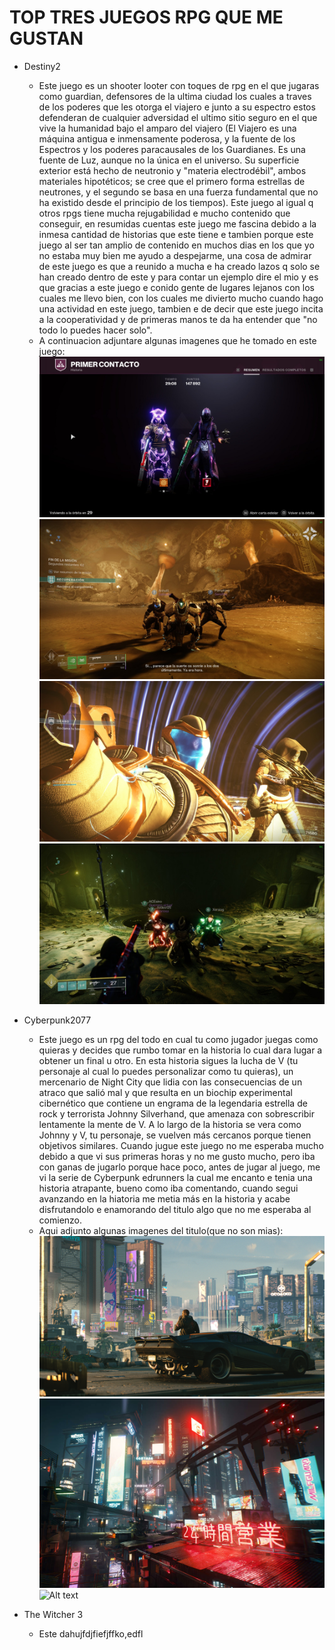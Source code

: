 # TOP TRES JUEGOS RPG QUE ME GUSTAN

- Destiny2
   - Este juego es un shooter looter con toques de rpg en el que jugaras como guardian, defensores de la ultima ciudad los cuales a traves de los poderes que les otorga el viajero e junto a su espectro estos defenderan de cualquier adversidad el ultimo sitio seguro en el que vive la humanidad bajo el amparo del viajero (El Viajero es una máquina antigua e inmensamente poderosa, y la fuente de los Espectros y los poderes paracausales de los Guardianes. Es una fuente de Luz, aunque no la única en el universo. Su superficie exterior está hecho de neutronio y "materia electrodébil", ambos materiales hipotéticos; se cree que el primero forma estrellas de neutrones, y el segundo se basa en una fuerza fundamental que no ha existido desde el principio de los tiempos). Este juego al igual q otros rpgs tiene mucha rejugabilidad e mucho contenido que conseguir, en resumidas cuentas este juego me fascina debido a la inmesa cantidad de historias que este tiene e tambien porque este juego al ser tan amplio de contenido en muchos dias en los que yo no estaba muy bien me ayudo a despejarme, una cosa de admirar de este juego es que a reunido a mucha e ha creado lazos q solo se han creado dentro de este y para contar un ejemplo dire el mio y es que gracias a este juego e conido gente de lugares lejanos con los cuales me llevo bien, con los cuales me divierto mucho cuando hago una actividad en este juego, tambien e de decir que este juego incita a la cooperatividad y de primeras manos te da ha entender que "no todo lo puedes hacer solo".
   - A continuacion adjuntare algunas imagenes que he tomado en este juego:![](image.png)
   ![Alt text](image-1.png) ![Alt text](image-2.png) ![Alt text](image-3.png)
    


- Cyberpunk2077
  - Este juego es un rpg del todo en cual tu como jugador juegas como quieras y decides que rumbo tomar en la historia lo cual dara lugar a obtener un final u otro. En esta historia sigues la lucha de V (tu personaje al cual lo puedes personalizar como tu quieras), un mercenario de Night City que lidia con las consecuencias de un atraco que salió mal y que resulta en un biochip experimental cibernético que contiene un engrama de la legendaria estrella de rock y terrorista Johnny Silverhand, que amenaza con sobrescribir lentamente la mente de V. A lo largo de la historia se vera como Johnny y V, tu personaje, se vuelven más cercanos porque tienen objetivos similares. Cuando jugue este juego no me esperaba mucho debido a que vi sus primeras horas y no me gusto mucho, pero iba con ganas de jugarlo porque hace poco, antes de jugar al juego, me vi la serie de Cyberpunk edrunners la cual me encanto e tenia una historia atrapante, bueno como iba comentando, cuando segui avanzando en la hiatoria me metia más en la historia y acabe disfrutandolo e enamorando del titulo algo que no me esperaba al comienzo.
   - Aqui adjunto algunas imagenes del titulo(que no son mias): 
   ![Alt text](illo.png) 
   ![Alt text](image-4.png)
    ![Alt text](image-5.png)



- The Witcher 3
  - Este dahujfdjfiefjffko,edfl